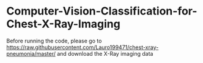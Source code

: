# Computer-Vision-Classification-for-Chest-X-Ray-Imaging
Before running the code, please go to 
https://raw.githubusercontent.com/Lauro199471/chest-xray-pneumonia/master/
and download the X-Ray imaging data
